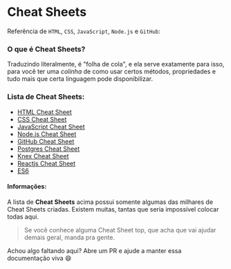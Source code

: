 # Cheat Sheets
Referência de `HTML`, `CSS`, `JavaScript`, `Node.js` e `GitHub`:

### O que é Cheat Sheets?
Traduzindo literalmente, é "folha de cola", e ela serve exatamente para isso, para você ter uma *colinha* de como usar certos métodos, propriedades e tudo mais que certa linguagem pode disponibilizar.

### Lista de Cheat Sheets:
- [HTML Cheat Sheet](https://htmlcheatsheet.com/)
- [CSS Cheat Sheet](https://htmlcheatsheet.com/css/)
- [JavaScript Cheat Sheet](https://htmlcheatsheet.com/js/)
- [Node.js Cheat Sheet](https://overapi.com/nodejs)
- [GitHub Cheat Sheet](https://github.github.com/training-kit/downloads/github-git-cheat-sheet.pdf)
- [Postgres Cheat Sheet](https://devhints.io/postgresql-json)
- [Knex Cheat Sheet](https://devhints.io/knex)
- [Reactjs Cheat Sheet](https://devhints.io/react)
- [ES6](https://devhints.io/es6)

#### Informações:
A lista de **Cheat Sheets** acima possui somente algumas das milhares de Cheat Sheets criadas. Existem muitas, tantas que seria impossível colocar todas aqui.

> Se você conhece alguma Cheat Sheet top, que acha que vai ajudar demais geral, manda pra gente.

Achou algo faltando aqui? Abre um PR e ajude a manter essa documentação viva :smile: